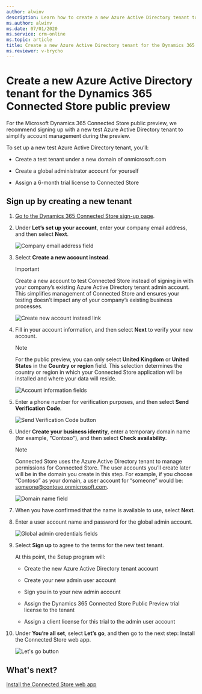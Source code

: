 ```yaml
---
author: alwinv
description: Learn how to create a new Azure Active Directory tenant to use with the Dynamics 365 Connected Store public preview
ms.author: alwinv
ms.date: 07/01/2020
ms.service: crm-online
ms.topic: article
title: Create a new Azure Active Directory tenant for the Dynamics 365 Connected Store public preview release
ms.reviewer: v-brycho
---
```


# Create a new Azure Active Directory tenant for the Dynamics 365 Connected Store public preview

For the Microsoft Dynamics 365 Connected Store public preview, we recommend signing up with a new test Azure Active Directory tenant to simplify account management 
during the preview.

To set up a new test Azure Active Directory tenant, you’ll:

- Create a test tenant under a new domain of onmicrosoft.com

- Create a global administrator account for yourself

- Assign a 6-month trial license to Connected Store

## Sign up by creating a new tenant

1. [Go to the Dynamics 365 Connected Store sign-up page](https://go.microsoft.com/fwlink/?linkid=2128173).

2. Under **Let’s set up your account**, enter your company email address, and then select **Next**.

    ![Company email address field](media/email-address.PNG "Company email address field")

3. Select **Create a new account instead**.

    > [!IMPORTANT]
    > Create a new account to test Connected Store instead of signing in with your company’s existing Azure Active Directory tenant admin account. 
    This simplifies management of Connected Store and ensures your testing doesn’t impact any of your company’s existing business processes.
    
    ![Create new account instead link](media/create-new-account.PNG "Create new account instead link")
    
4. Fill in your account information, and then select **Next** to verify your new account.

    > [!NOTE]
    > For the public preview, you can only select **United Kingdom** or **United States** in the **Country or region** field. This selection determines the country or region in which your Connected Store application will be installed and where your data will reside. 
    
    ![Account information fields](media/account-info.PNG "Account information fields")  
    
5. Enter a phone number for verification purposes, and then select **Send Verification Code**.

    ![Send Verification Code button](media/send-verification-code.PNG "Send Verification Code button")
    
6. Under **Create your business identity**, enter a temporary domain name (for example, "Contoso"), and then select **Check availability**. 

    > [!NOTE]
    > Connected Store uses the Azure Active Directory tenant to manage permissions for Connected Store. The user accounts you’ll create later will be in the domain 
    you create in this step. For example, if you choose “Contoso” as your domain, a user account for “someone” would be: someone@contoso.onmicrosoft.com.
    
    ![Domain name field](media/business-identity.PNG "Domain name field")
    
7. When you have confirmed that the name is available to use, select **Next**.

8. Enter a user account name and password for the global admin account.
  
   ![Global admin credentials fields](media/credentials.PNG "Global admin credentials fields")
   
9. Select **Sign up** to agree to the terms for the new test tenant. 

    At this point, the Setup program will: 
    
    - Create the new Azure Active Directory tenant account
    
    - Create your new admin user account
    
    - Sign you in to your new admin account
    
    - Assign the Dynamics 365 Connected Store Public Preview trial license to the tenant
    
    - Assign a client license for this trial to the admin user account    
    
10. Under **You’re all set**, select **Let’s go**, and then go to the next step: Install the Connected Store web app.  

    ![Let's go button](media/lets-go.PNG "Let's go button")

## What's next?

[Install the Connected Store web app](admin-install-web-app.md)



